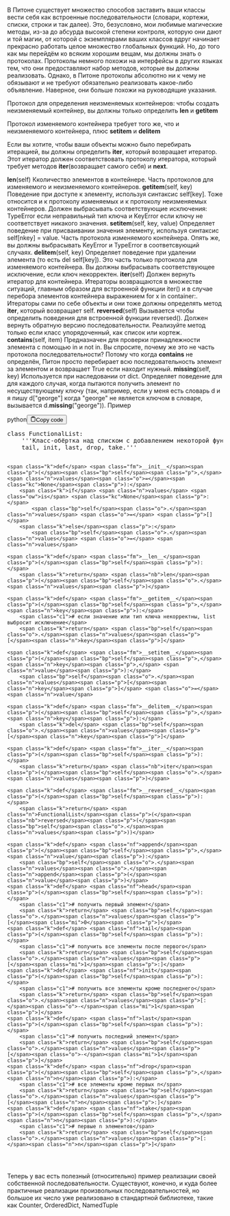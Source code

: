 <p>В Питоне существует множество способов заставить ваши классы вести себя как встроенные последовательности 
(словари, кортежи, списки, строки и так далее). 
Это, безусловно, мои любимые магические методы, из-за до абсурда высокой степени контроля, 
которую они дают и той магии, от которой с экземплярами ваших классов вдруг начинает прекрасно 
работать целое множество глобальных функций. 
Но, до того как мы перейдём ко всяким хорошим вещам, мы должны знать о протоколах.
Протоколы немного похожи на интерфейсы в других языках тем, что они предоставляют 
набор методов, которые вы должны реализовать. 
Однако, в Питоне протоколы абсолютно ни к чему не обязывают и не требуют 
обязательно реализовать какое-либо объявление. 
Наверное, они больше похожи на руководящие указания.</p>
<p>Протокол для определения неизменяемых контейнеров: чтобы создать неизменяемый контейнер, вы должны только определить <strong>len</strong> и <strong>getitem</strong></p>
<p>Протокол изменяемого контейнера требует того же, что и неизменяемого контейнера, плюс <strong>setitem</strong> и <strong>delitem</strong></p>
<p>Если вы хотите, чтобы ваши объекты можно было перебирать итерацией, вы должны определить <strong>iter</strong>, который возвращает итератор. 
Этот итератор должен соответствовать протоколу итератора, который требует методов <strong>iter</strong>(возвращает самого себя) и <strong>next</strong>.</p>
<p><strong>len</strong>(self)                  Кколичество элементов в контейнере. Часть протоколов для изменяемого и неизменяемого контейнеров.
<strong>getitem</strong>(self, key)         Поведение при доступе к элементу, используя синтаксис self[key]. 
                               Тоже относится и к протоколу изменяемых и к протоколу неизменяемых контейнеров. 
                               Должен выбрасывать соответствующие исключения: 
                               TypeError если неправильный тип ключа и KeyError если ключу не соответствует никакого значения.
<strong>setitem</strong>(self, key, value)  Определяет поведение при присваивании значения элементу, 
                               используя синтаксис self[nkey] = value. 
                               Часть протокола изменяемого контейнера. 
                               Опять же, вы должны выбрасывать KeyError и TypeError в соответсвующий случаях.
<strong>delitem</strong>(self, key)         Определяет поведение при удалении элемента (то есть del self[key]). 
                               Это часть только протокола для изменяемого контейнера. 
                               Вы должны выбрасывать соответствующее исключение, если ключ некорректен.
<strong>iter</strong>(self)                 Должен вернуть итератор для контейнера. 
                               Итераторы возвращаются в множестве ситуаций, главным образом для встроенной функции iter() 
                               и в случае перебора элементов контейнера выражением for x in container:. 
                               Итераторы сами по себе объекты и они тоже должны определять метод <strong>iter</strong>, который возвращает self.
<strong>reversed</strong>(self)             Вызывается чтобы определить поведения для встроенной функции reversed(). 
                               Должен вернуть обратную версию последовательности. 
                               Реализуйте метод только если класс упорядоченный, как список или кортеж.
<strong>contains</strong>(self, item)       Предназначен для проверки принадлежности элемента с помощью in и not in. 
                               Вы спросите, почему же это не часть протокола последовательности? 
                               Потому что когда <strong>contains</strong> не определён, Питон просто перебирает всю последовательность 
                               элемент за элементом и возвращает True если находит нужный.
<strong>missing</strong>(self, key)         Используется при наследовании от dict. 
                               Определяет поведение для для каждого случая, когда пытаются получить элемент по 
                               несуществующему ключу (так, например, если у меня есть словарь d и я пишу d["george"] 
                               когда "george" не является ключом в словаре, вызывается d.<strong>missing</strong>("george")).
Пример</p>
<div class="code-element"><div class="lang-line"><text>python</text><button class="copy-button" id="code167b" onclick="copyCode(code167, code167b)"><svg stroke="currentColor" fill="none" stroke-width="2" viewBox="0 0 24 24" stroke-linecap="round" stroke-linejoin="round" class="h-4 w-4" height="1em" width="1em" xmlns="http://www.w3.org/2000/svg"><path d="M16 4h2a2 2 0 0 1 2 2v14a2 2 0 0 1-2 2H6a2 2 0 0 1-2-2V6a2 2 0 0 1 2-2h2"></path><rect x="8" y="2" width="8" height="4" rx="1" ry="1"></rect></svg><text>Copy code</text></button></div><div class="code" id="code167"><div class="highlight"><pre><span></span><span class="k">class</span> <span class="nc">FunctionalList</span><span class="p">:</span>
<span class="w">    </span><span class="sd">&#39;&#39;&#39;Класс-обёртка над списком с добавлением некоторой функциональной магии: head,</span>
<span class="sd">    tail, init, last, drop, take.&#39;&#39;&#39;</span>

    <span class="k">def</span> <span class="fm">__init__</span><span class="p">(</span><span class="bp">self</span><span class="p">,</span> <span class="n">values</span><span class="o">=</span><span class="kc">None</span><span class="p">):</span>
        <span class="k">if</span> <span class="n">values</span> <span class="ow">is</span> <span class="kc">None</span><span class="p">:</span>
            <span class="bp">self</span><span class="o">.</span><span class="n">values</span> <span class="o">=</span> <span class="p">[]</span>
        <span class="k">else</span><span class="p">:</span>
            <span class="bp">self</span><span class="o">.</span><span class="n">values</span> <span class="o">=</span> <span class="n">values</span>

    <span class="k">def</span> <span class="fm">__len__</span><span class="p">(</span><span class="bp">self</span><span class="p">):</span>
        <span class="k">return</span> <span class="nb">len</span><span class="p">(</span><span class="bp">self</span><span class="o">.</span><span class="n">values</span><span class="p">)</span>

    <span class="k">def</span> <span class="fm">__getitem__</span><span class="p">(</span><span class="bp">self</span><span class="p">,</span> <span class="n">key</span><span class="p">):</span>
        <span class="c1"># если значение или тип ключа некорректны, list выбросит исключение</span>
        <span class="k">return</span> <span class="bp">self</span><span class="o">.</span><span class="n">values</span><span class="p">[</span><span class="n">key</span><span class="p">]</span>

    <span class="k">def</span> <span class="fm">__setitem__</span><span class="p">(</span><span class="bp">self</span><span class="p">,</span> <span class="n">key</span><span class="p">,</span> <span class="n">value</span><span class="p">):</span>
        <span class="bp">self</span><span class="o">.</span><span class="n">values</span><span class="p">[</span><span class="n">key</span><span class="p">]</span> <span class="o">=</span> <span class="n">value</span>

    <span class="k">def</span> <span class="fm">__delitem__</span><span class="p">(</span><span class="bp">self</span><span class="p">,</span> <span class="n">key</span><span class="p">):</span>
        <span class="k">del</span> <span class="bp">self</span><span class="o">.</span><span class="n">values</span><span class="p">[</span><span class="n">key</span><span class="p">]</span>

    <span class="k">def</span> <span class="fm">__iter__</span><span class="p">(</span><span class="bp">self</span><span class="p">):</span>
        <span class="k">return</span> <span class="nb">iter</span><span class="p">(</span><span class="bp">self</span><span class="o">.</span><span class="n">values</span><span class="p">)</span>

    <span class="k">def</span> <span class="fm">__reversed__</span><span class="p">(</span><span class="bp">self</span><span class="p">):</span>
        <span class="k">return</span> <span class="n">FunctionalList</span><span class="p">(</span><span class="nb">reversed</span><span class="p">(</span><span class="bp">self</span><span class="o">.</span><span class="n">values</span><span class="p">))</span>

    <span class="k">def</span> <span class="nf">append</span><span class="p">(</span><span class="bp">self</span><span class="p">,</span> <span class="n">value</span><span class="p">):</span>
        <span class="bp">self</span><span class="o">.</span><span class="n">values</span><span class="o">.</span><span class="n">append</span><span class="p">(</span><span class="n">value</span><span class="p">)</span>
    <span class="k">def</span> <span class="nf">head</span><span class="p">(</span><span class="bp">self</span><span class="p">):</span>
        <span class="c1"># получить первый элемент</span>
        <span class="k">return</span> <span class="bp">self</span><span class="o">.</span><span class="n">values</span><span class="p">[</span><span class="mi">0</span><span class="p">]</span>
    <span class="k">def</span> <span class="nf">tail</span><span class="p">(</span><span class="bp">self</span><span class="p">):</span>
        <span class="c1"># получить все элементы после первого</span>
        <span class="k">return</span> <span class="bp">self</span><span class="o">.</span><span class="n">values</span><span class="p">[</span><span class="mi">1</span><span class="p">:]</span>
    <span class="k">def</span> <span class="nf">init</span><span class="p">(</span><span class="bp">self</span><span class="p">):</span>
        <span class="c1"># получить все элементы кроме последнего</span>
        <span class="k">return</span> <span class="bp">self</span><span class="o">.</span><span class="n">values</span><span class="p">[:</span><span class="o">-</span><span class="mi">1</span><span class="p">]</span>
    <span class="k">def</span> <span class="nf">last</span><span class="p">(</span><span class="bp">self</span><span class="p">):</span>
        <span class="c1"># получить последний элемент</span>
        <span class="k">return</span> <span class="bp">self</span><span class="o">.</span><span class="n">values</span><span class="p">[</span><span class="o">-</span><span class="mi">1</span><span class="p">]</span>
    <span class="k">def</span> <span class="nf">drop</span><span class="p">(</span><span class="bp">self</span><span class="p">,</span> <span class="n">n</span><span class="p">):</span>
        <span class="c1"># все элементы кроме первых n</span>
        <span class="k">return</span> <span class="bp">self</span><span class="o">.</span><span class="n">values</span><span class="p">[</span><span class="n">n</span><span class="p">:]</span>
    <span class="k">def</span> <span class="nf">take</span><span class="p">(</span><span class="bp">self</span><span class="p">,</span> <span class="n">n</span><span class="p">):</span>
        <span class="c1"># первые n элементов</span>
        <span class="k">return</span> <span class="bp">self</span><span class="o">.</span><span class="n">values</span><span class="p">[:</span><span class="n">n</span><span class="p">]</span>
</pre></div></div></div>

<p>Теперь у вас есть полезный (относительно) пример реализации своей собственной последовательности. 
Существуют, конечно, и куда более практичные реализации произвольных последовательностей, 
но большое их число уже реализовано в стандартной библиотеке, такие как Counter, OrderedDict, NamedTuple</p>